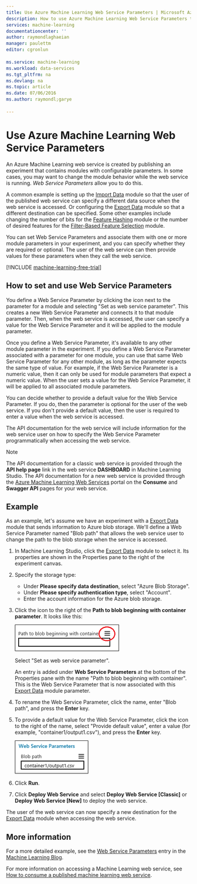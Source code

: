 ```yaml
---
title: Use Azure Machine Learning Web Service Parameters | Microsoft Azure
description: How to use Azure Machine Learning Web Service Parameters to modify the behavior of your model when the web service is accessed.
services: machine-learning
documentationcenter: ''
author: raymondlaghaeian
manager: paulettm
editor: cgronlun

ms.service: machine-learning
ms.workload: data-services
ms.tgt_pltfrm: na
ms.devlang: na
ms.topic: article
ms.date: 07/06/2016
ms.author: raymondl;garye

---
```

# Use Azure Machine Learning Web Service Parameters
An Azure Machine Learning web service is created by publishing an experiment that contains modules with configurable parameters. In some cases, you may want to change the module behavior while the web service is running. *Web Service Parameters* allow you to do this. 

A common example is setting up the [Import Data](https://msdn.microsoft.com/library/azure/4e1b0fe6-aded-4b3f-a36f-39b8862b9004/) module so that the user of the published web service can specify a different data source when the web service is accessed. Or configuring the [Export Data](https://msdn.microsoft.com/library/azure/7a391181-b6a7-4ad4-b82d-e419c0d6522c/) module so that a different destination can be specified. Some other examples include changing the number of bits for the [Feature Hashing](https://msdn.microsoft.com/library/azure/c9a82660-2d9c-411d-8122-4d9e0b3ce92a/) module or the number of desired features for the [Filter-Based Feature Selection](https://msdn.microsoft.com/library/azure/918b356b-045c-412b-aa12-94a1d2dad90f/) module. 

You can set Web Service Parameters and associate them with one or more module parameters in your experiment, and you can specify whether they are required or optional. The user of the web service can then provide values for these parameters when they call the web service. 

[!INCLUDE [machine-learning-free-trial](../../includes/machine-learning-free-trial.md)]

## How to set and use Web Service Parameters
You define a Web Service Parameter by clicking the icon next to the parameter for a module and selecting "Set as web service parameter". This creates a new Web Service Parameter and connects it to that module parameter. Then, when the web service is accessed, the user can specify a value for the Web Service Parameter and it will be applied to the module parameter.

Once you define a Web Service Parameter, it's available to any other module parameter in the experiment. If you define a Web Service Parameter associated with a parameter for one module, you can use that same Web Service Parameter for any other module, as long as the parameter expects the same type of value. For example, if the Web Service Parameter is a numeric value, then it can only be used for module parameters that expect a numeric value. When the user sets a value for the Web Service Parameter, it will be applied to all associated module parameters.

You can decide whether to provide a default value for the Web Service Parameter. If you do, then the parameter is optional for the user of the web service. If you don't provide a default value, then the user is required to enter a value when the web service is accessed.

The API documentation for the web service will include information for the web service user on how to specify the Web Service Parameter programmatically when accessing the web service.

> [!NOTE]
> The API documentation for a classic web service is provided through the **API help page** link in the web service **DASHBOARD** in Machine Learning Studio. The API documentation for a new web service is provided through the [Azure Machine Learning Web Services](https://services.azureml.net/Quickstart) portal on the **Consume** and **Swagger API** pages for your web service.
> 
> 

## Example
As an example, let's assume we have an experiment with a [Export Data](https://msdn.microsoft.com/library/azure/7a391181-b6a7-4ad4-b82d-e419c0d6522c/) module that sends information to Azure blob storage. We'll define a Web Service Parameter named "Blob path" that allows the web service user to change the path to the blob storage when the service is accessed.

1. In Machine Learning Studio, click the [Export Data](https://msdn.microsoft.com/library/azure/7a391181-b6a7-4ad4-b82d-e419c0d6522c/) module to select it. Its properties are shown in the Properties pane to the right of the experiment canvas.
2. Specify the storage type:
   
   * Under **Please specify data destination**, select "Azure Blob Storage".
   * Under **Please specify authentication type**, select "Account".
   * Enter the account information for the Azure blob storage. 
     <p />
3. Click the icon to the right of the **Path to blob beginning with container parameter**. It looks like this:
   
   ![Web Service Parameter icon](./media/machine-learning-web-service-parameters/icon.png)
   
   Select "Set as web service parameter".
   
   An entry is added under **Web Service Parameters** at the bottom of the Properties pane with the name "Path to blob beginning with container". This is the Web Service Parameter that is now associated with this [Export Data](https://msdn.microsoft.com/library/azure/7a391181-b6a7-4ad4-b82d-e419c0d6522c/) module parameter.
4. To rename the Web Service Parameter, click the name, enter "Blob path", and press the **Enter** key. 
5. To provide a default value for the Web Service Parameter, click the icon to the right of the name, select "Provide default value", enter a value (for example, "container1/output1.csv"), and press the **Enter** key.
   
   ![Web Service Parameter](./media/machine-learning-web-service-parameters/parameter.png)
6. Click **Run**. 
7. Click **Deploy Web Service** and select **Deploy Web Service [Classic]** or **Deploy Web Service [New]** to deploy the web service.

The user of the web service can now specify a new destination for the [Export Data](https://msdn.microsoft.com/library/azure/7a391181-b6a7-4ad4-b82d-e419c0d6522c/) module when accessing the web service.

## More information
For a more detailed example, see the [Web Service Parameters](http://blogs.technet.com/b/machinelearning/archive/2014/11/25/azureml-web-service-parameters.aspx) entry in the [Machine Learning Blog](http://blogs.technet.com/b/machinelearning/archive/2014/11/25/azureml-web-service-parameters.aspx).

For more information on accessing a Machine Learning web service, see [How to consume a published machine learning web service](machine-learning-consume-web-services.md).

<!-- Images -->
[icon]: ./media/machine-learning-web-service-parameters/icon.png
[parameter]: ./media/machine-learning-web-service-parameters/parameter.png


<!-- Module References -->
[feature-hashing]: https://msdn.microsoft.com/library/azure/c9a82660-2d9c-411d-8122-4d9e0b3ce92a/
[filter-based-feature-selection]: https://msdn.microsoft.com/library/azure/918b356b-045c-412b-aa12-94a1d2dad90f/
[reader]: https://msdn.microsoft.com/library/azure/4e1b0fe6-aded-4b3f-a36f-39b8862b9004/
[writer]: https://msdn.microsoft.com/library/azure/7a391181-b6a7-4ad4-b82d-e419c0d6522c/


